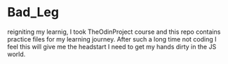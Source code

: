 # Bad_Leg
reigniting my learnig, I took TheOdinProject course and this repo contains practice files for my learning journey. After such a long time not coding I feel this will give me the headstart  I need to get my hands dirty in the JS world. 

